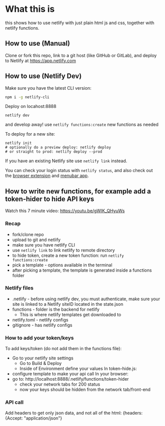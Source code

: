# What this is

this shows how to use netlify with just plain html js and css, together with netlify functions.

## How to use (Manual)

Clone or fork this repo, link to a git host (like GitHub or GitLab), and deploy to Netlify at https://app.netlify.com

## How to use (Netlify Dev)

Make sure you have the latest CLI version:

```bash
npm i -g netlify-cli
```

Deploy on locahost:8888

```
netlify dev
```

and develop away! use `netlify functions:create` new functions as needed

To deploy for a new site:
```
netlify init
# optionally do a preview deploy: netlify deploy
# or straight to prod: netlify deploy --prod
```

If you have an existing Netlify site use `netlify link` instead.

You can check your login status with `netlify status`, and also check out the [browser extension](https://chrome.google.com/webstore/detail/netlify-browser-extension/dkhfpnphbcckigklfkaemnjdmghhcaoh?hl=en-US) and [menubar app](https://github.com/stefanjudis/netlify-menubar).

## How to write new functions, for example add a token-hider to hide API keys

Watch this 7 minute video: https://youtu.be/gWIK_QHyuWs


### Recap
* fork/clone repo
* upload to git and netlify
* make sure you have netlify CLI
* use `netlify link` to link netlify to remote directory
* to hide token, create a new token function: run ```netlify functions:create```
* pick a template - options available in the terminal
* after picking a template, the template is generated inside a functions folder


### Netlify files 
* .netlify - before using netlify dev, you must authenticate, make sure your site is linked to a Netlify siteID located in the state.json
* functions - folder is the backend for netlify
    * This is where netlify templates get downloaded to
* netlify.toml - netlify configs
* gitignore - has netlify configs


### How to add your token/keys
To add keys/token (do not add them in the functions file):
* Go to your netlify site settings
   * Go to Build & Deploy
   * Inside of Environment define your values
In token-hide.js:
* configure template to make your api call
In your browser:
* go to: http://localhost:8888/.netlify/functions/token-hider
  * check your network tabs for 200 status 
  * now your keys should be hidden from the network tab/front-end

### API call
Add headers to get only json data, and not all of the html:
{headers: {Accept: "application/json"}



